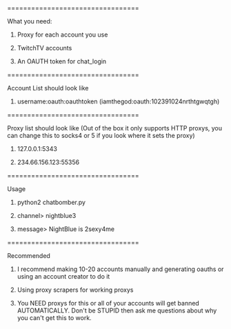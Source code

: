 =================================

What you need:


1)   Proxy for each account you use

2)   TwitchTV accounts

3)   An OAUTH token for chat_login

=================================

Account List should look like


1)   username:oauth:oauthtoken (iamthegod:oauth:102391024nrthtgwqtgh)

=================================

Proxy list should look like (Out of the box it only supports HTTP proxys, you can change this to socks4 or 5 if you look where it sets the proxy)


1)   127.0.0.1:5343

2)   234.66.156.123:55356

=================================

Usage


1)   python2 chatbomber.py

2)   channel> nightblue3

3)   message> NightBlue is 2sexy4me

=================================

Recommended


1)   I recommend making 10-20 accounts manually and generating oauths or using an account creator to do it

2)   Using proxy scrapers for working proxys

3)   You NEED proxys for this or all of your accounts will get banned AUTOMATICALLY. Don't be STUPID then ask me questions about why you can't get this to work.
